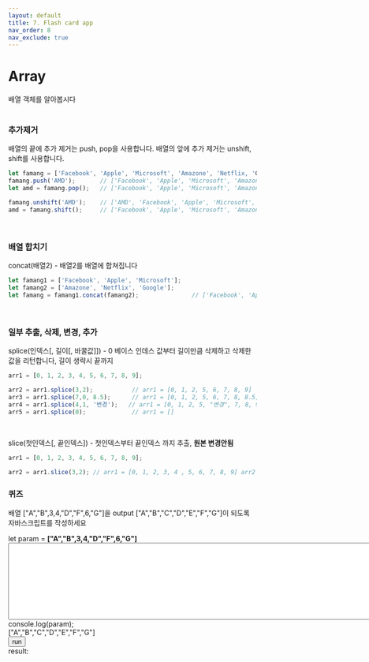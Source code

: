 ```yaml
---
layout: default
title: 7. Flash card app
nav_order: 8
nav_exclude: true
---
```

<script src="./util.js"></script>

# Array
배열 객체를 알아봅시다  
<br> 

### 추가제거  
배열의 끝에 추가 제거는 push, pop을 사용합니다.
배열의 앞에 추가 제거는 unshift, shift를 사용합니다.
```javascript
let famang = ['Facebook', 'Apple', 'Microsoft', 'Amazone', 'Netflix, 'Google'];
famang.push('AMD');       // ['Facebook', 'Apple', 'Microsoft', 'Amazone', 'Netflix, 'Google', 'AMD']
let amd = famang.pop();   // ['Facebook', 'Apple', 'Microsoft', 'Amazone', 'Netflix, 'Google']

famang.unshift('AMD');    // ['AMD', 'Facebook', 'Apple', 'Microsoft', 'Amazone', 'Netflix, 'Google']
amd = famang.shift();     // ['Facebook', 'Apple', 'Microsoft', 'Amazone', 'Netflix, 'Google']
```
<br>  

### 배열 합치기  
concat(배열2) - 배열2를 배열에 합쳐집니다
```javascript
let famang1 = ['Facebook', 'Apple', 'Microsoft'];
let famang2 = ['Amazone', 'Netflix', 'Google'];
let famang = famang1.concat(famang2);               // ['Facebook', 'Apple', 'Microsoft', 'Amazone', 'Netflix, 'Google']

```
<br> 

### 일부 추출, 삭제, 변경, 추가  
splice(인덱스[, 길이[, 바꿀값]]) - 0 베이스 인데스 값부터 길이만큼 삭제하고 삭제한 값을 리턴합니다, 길이 생략시 끝까지
```javascript
arr1 = [0, 1, 2, 3, 4, 5, 6, 7, 8, 9];

arr2 = arr1.splice(3,2);           // arr1 = [0, 1, 2, 5, 6, 7, 8, 9]       arr2 = [3, 4]   // 추출,삭제
arr3 = arr1.splice(7,0, 8.5);      // arr1 = [0, 1, 2, 5, 6, 7, 8, 8.5, 9]  arr3 = []       // 추가
arr4 = arr1.splice(4,1, '변경');   // arr1 = [0, 1, 2, 5, "변경", 7, 8, 9]  arr4 = [6]      // 변경
arr5 = arr1.splice(0);             // arr1 = []                             arr4 = [0, 1, 2, 5, "추가", 7, 8, 9]
```
<br>  

slice(첫인덱스[, 끝인덱스]) - 첫인덱스부터 끝인덱스 까지 추출, **원본 변경안됨**
```javascript
arr1 = [0, 1, 2, 3, 4, 5, 6, 7, 8, 9];

arr2 = arr1.slice(3,2); // arr1 = [0, 1, 2, 3, 4 , 5, 6, 7, 8, 9] arr2 = [3, 4] // 추출, 원본 변경안됨
```

### 퀴즈
배열 ["A","B",3,4,"D","F",6,"G"]을 output ["A","B","C","D","E","F","G"]이 되도록 자바스크립트를 작성하세요  

<div>let param = <b id="param">["A","B",3,4,"D","F",6,"G"]</b></div>
<textarea id='func' rows="10" cols="100">
</textarea>
<div>console.log(param);</div>
<div id='require'>["A","B","C","D","E","F","G"]</div>  
<button id='run' onclick='onRunClick()'>run</button>  
<div>result:  <b id='result' style='color:green'></b></div>
<div id='resultmsg' style='font-weight:bold'></div>
<br><br>
